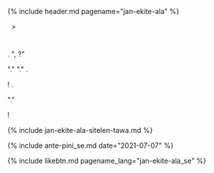 {% include header.md pagename="jan-ekite-ala" %}



<span class="se">[<span style="background-color:#574500;"><i class='twa twa-house'></i></span>](https://joelthomastr.github.io/tokipona/README_se)&nbsp;&nbsp;>&nbsp;&nbsp;<i class='twa twa-page-facing-up'></i><i class='twa twa-backhand-index-pointing-down'></i></span>

# <span class="se"><i class='twa twa-motorway'></i><i class='twa twa-stop-button'></i><i class='twa twa-framed-picture'></i><i class='twa twa-desert-island'></i><i class='twa twa-stop-button'></i><i class='twa twa-bust-in-silhouette'></i><i class='twa twa-input-symbols'></i><i class='twa twa-fast-forward-button'></i><i class='twa twa-flexed-biceps'></i><i class='twa twa-gear'></i><i class='twa twa-left-arrow-curving-right'></i><i class='twa twa-fast-forward-button'></i><i class='twa twa-input-symbols'></i><i class='twa twa-cross-mark'></i></span>

<span class="se"><i class='twa twa-backhand-index-pointing-left'></i><i class='twa twa-speaking-head'></i><i class='twa twa-fast-forward-button'></i><i class='twa twa-backhand-index-pointing-down'></i><i class="twa twa-division-sign"></i> [<span style="background-color:#574500;"><i class='twa twa-bust-in-silhouette'></i><i class='twa twa-play-button'></i><i class='twa twa-flexed-biceps'></i><i class='twa twa-outbox-tray'></i><i class='twa twa-fast-forward-button'></i><i class='twa twa-brain'></i><i class='twa twa-infinity'></i><i class='twa twa-wrench'></i><i class='twa twa-speaking-head'></i><i class='twa twa-thumbs-up'></i></span>](https://joelthomastr.github.io/tokipona/pana-sona-ale_se). <i class='twa twa-thinking-face'></i><i class='twa twa-backhand-index-pointing-right'></i><i class='twa twa-flexed-biceps'></i><i class='twa twa-speaking-head'></i><i class='twa twa-fast-forward-button'></i><i class='twa twa-backhand-index-pointing-down'></i><i class="twa twa-division-sign"></i> "<i class='twa twa-bust-in-silhouette'></i><i class='twa twa-cross-mark'></i><i class='twa twa-play-button'></i><i class='twa twa-outbox-tray'></i><i class='twa twa-fast-forward-button'></i><i class='twa twa-brain'></i><i class='twa twa-elephant'></i><i class='twa twa-wrench'></i><i class='twa twa-speaking-head'></i><i class='twa twa-thumbs-up'></i><i class="twa twa-minus-sign"></i><i class='twa twa-backhand-index-pointing-down'></i><i class='twa twa-upwards-button'></i>, <i class='twa twa-backhand-index-pointing-left'></i><i class='twa twa-flexed-biceps'></i><i class='twa twa-cross-mark'></i><i class='twa twa-brain'></i><i class='twa twa-fast-forward-button'></i><i class='twa twa-backhand-index-pointing-down'></i><i class="twa twa-division-sign"></i><i class='twa twa-speaking-head'></i><i class='twa twa-backhand-index-pointing-right'></i><i class='twa twa-play-button'></i><i class='twa twa-round-pushpin'></i><i class='twa twa-yin-yang'></i><i class='twa twa-question-mark'></i>?"</span>

<span class="se"><i class='twa twa-backhand-index-pointing-right'></i><i class='twa twa-speaking-head'></i><i class='twa twa-fast-forward-button'></i><i class='twa twa-backhand-index-pointing-down'></i><i class='twa twa-upwards-button'></i><i class='twa twa-backhand-index-pointing-left'></i><i class='twa twa-red-heart'></i><i class='twa twa-fast-forward-button'></i><i class='twa twa-backhand-index-pointing-down'></i><i class="twa twa-division-sign"></i><i class='twa twa-motorway'></i><i class='twa twa-backhand-index-pointing-right'></i><i class='twa twa-play-button'></i><i class='twa twa-thumbs-up'></i><i class="twa twa-minus-sign"></i><i class='twa twa-backhand-index-pointing-left'></i><i class='twa twa-speaking-head'></i><i class='twa twa-fast-forward-button'></i><i class='twa twa-backhand-index-pointing-down'></i><i class="twa twa-division-sign"></i> "<i class='twa twa-spiral-shell'></i><i class='twa twa-backhand-index-pointing-down'></i><i class='twa twa-play-button'></i><i class='twa twa-round-pushpin'></i>." <i class='twa twa-backhand-index-pointing-right'></i><i class='twa twa-speaking-head'></i><i class='twa twa-fast-forward-button'></i><i class='twa twa-backhand-index-pointing-down'></i><i class="twa twa-division-sign"></i> "<i class='twa twa-backhand-index-pointing-left'></i><i class='twa twa-eyes'></i><i class='twa twa-fast-forward-button'></i><i class='twa twa-spiral-shell'></i><i class='twa twa-stop-button'></i><i class='twa twa-speaking-head'></i><i class='twa twa-backhand-index-pointing-right'></i><i class='twa twa-upwards-button'></i><i class='twa twa-backhand-index-pointing-left'></i><i class='twa twa-flexed-biceps'></i><i class='twa twa-speaking-head'></i><i class='twa twa-fast-forward-button'></i><i class='twa twa-backhand-index-pointing-down'></i><i class="twa twa-division-sign"></i><i class='twa twa-spiral-shell'></i><i class='twa twa-backhand-index-pointing-down'></i><i class='twa twa-play-button'></i><i class='twa twa-round-pushpin'></i><i class="twa twa-minus-sign"></i><i class='twa twa-thinking-face'></i><i class='twa twa-backhand-index-pointing-left'></i><i class='twa twa-eyes'></i><i class='twa twa-cross-mark'></i><i class='twa twa-upwards-button'></i><i class='twa twa-backhand-index-pointing-left'></i><i class='twa twa-flexed-biceps'></i><i class='twa twa-cross-mark'></i><i class='twa twa-speaking-head'></i><i class='twa twa-fast-forward-button'></i><i class='twa twa-backhand-index-pointing-down'></i>." <i class='twa twa-backhand-index-pointing-down'></i><i class='twa twa-play-button'></i><i class='twa twa-motorway'></i><i class='twa twa-stop-button'></i><i class='twa twa-face-without-mouth'></i><i class='twa twa-high-voltage'></i>.</span>

<span class="se"><i class='twa twa-backhand-index-pointing-down'></i><i class='twa twa-upwards-button'></i><i class='twa twa-backhand-index-pointing-left'></i><i class='twa twa-raised-fist'></i><i class='twa twa-fast-forward-button'></i><i class='twa twa-framed-picture'></i><i class='twa twa-left-arrow-curving-right'></i><i class='twa twa-stop-button'></i><i class='twa twa-speech-balloon'></i><i class='twa twa-backhand-index-pointing-down'></i><i class="twa twa-division-sign"></i><i class='twa twa-motorway'></i><i class='twa twa-stop-button'></i><i class='twa twa-framed-picture'></i><i class='twa twa-desert-island'></i><i class='twa twa-stop-button'></i><i class='twa twa-bust-in-silhouette'></i><i class='twa twa-input-symbols'></i><i class='twa twa-fast-forward-button'></i><i class='twa twa-flexed-biceps'></i><i class='twa twa-gear'></i><i class='twa twa-left-arrow-curving-right'></i><i class='twa twa-fast-forward-button'></i><i class='twa twa-input-symbols'></i><i class='twa twa-cross-mark'></i><i class="twa twa-minus-sign"></i><i class='twa twa-backhand-index-pointing-down'></i><i class='twa twa-play-button'></i><i class='twa twa-brain'></i><i class='twa twa-stop-button'></i><i class='twa twa-elephant'></i><i class='twa twa-open-hands'></i><i class='twa twa-left-arrow-curving-right'></i><i class='twa twa-backhand-index-pointing-left'></i>! <i class='twa twa-thinking-face'></i><i class='twa twa-backhand-index-pointing-right'></i><i class='twa twa-eyes'></i><i class='twa twa-fast-forward-button'></i><i class='twa twa-framed-picture'></i><i class='twa twa-left-arrow-curving-right'></i><i class='twa twa-backhand-index-pointing-down'></i><i class='twa twa-upwards-button'></i><i class='twa twa-backhand-index-pointing-right'></i><i class='twa twa-eyes'></i><i class='twa twa-fast-forward-button'></i><i class='twa twa-backhand-index-pointing-down'></i><i class="twa twa-division-sign"></i><i class='twa twa-bust-in-silhouette'></i><i class='twa twa-play-button'></i><i class='twa twa-flexed-biceps'></i><i class='twa twa-outbox-tray'></i><i class='twa twa-fast-forward-button'></i><i class='twa twa-brain'></i><i class='twa twa-elephant'></i><i class='twa twa-wrench'></i><i class='twa twa-speaking-head'></i><i class='twa twa-thumbs-up'></i>.</span>

<span class="se"><i class='twa twa-backhand-index-pointing-right'></i><i class='twa twa-thought-balloon'></i><i class='twa twa-upwards-button'></i><i class='twa twa-backhand-index-pointing-right'></i><i class='twa twa-flexed-biceps'></i><i class='twa twa-eyes'></i><i class='twa twa-fast-forward-button'></i><i class='twa twa-framed-picture'></i><i class='twa twa-speaking-head'></i><i class='twa twa-round-pushpin'></i><i class='twa twa-speaking-head'></i><i class='twa twa-input-symbols'></i><i class='twa twa-gear'></i><i class='twa twa-motorway'></i><i class='twa twa-play-button'></i><i class='twa twa-gear'></i><i class='twa twa-input-symbols'></i><i class='twa twa-yin-yang'></i><i class='twa twa-speaking-head'></i><i class='twa twa-thumbs-up'></i><i class="twa twa-minus-sign"></i><i class='twa twa-backhand-index-pointing-right'></i><i class='twa twa-thought-balloon'></i><i class='twa twa-fast-forward-button'></i><i class='twa twa-framed-picture'></i><i class='twa twa-speaking-head'></i><i class='twa twa-round-pushpin'></i><i class='twa twa-speaking-head'></i><i class='twa twa-thumbs-up'></i><i class='twa twa-upwards-button'></i><i class='twa twa-waving-hand'></i><i class='twa twa-shuffle-tracks-button'></i><i class='twa twa-fast-forward-button'></i><i class='twa twa-backhand-index-pointing-up'></i><i class='twa twa-left-arrow-curving-right'></i> "<i class='twa twa-speaking-head'></i><i class='twa twa-input-symbols'></i><i class='twa twa-gear'></i><i class='twa twa-motorway'></i><i class='twa twa-play-button'></i><i class='twa twa-gear'></i><i class='twa twa-input-symbols'></i><i class='twa twa-stop-button'></i><i class='twa twa-desert-island'></i><i class='twa twa-input-symbols'></i><i class='twa twa-palm-tree'></i><i class='twa twa-bow-and-arrow'></i><i class='twa twa-motorway'></i><i class='twa twa-anchor'></i><i class='twa twa-droplet'></i><i class='twa twa-exclamation-mark'></i><i class='twa twa-input-symbols'></i>."</span>

<span class="se"><i class='twa twa-backhand-index-pointing-left'></i><i class='twa twa-thought-balloon'></i><i class='twa twa-fast-forward-button'></i><i class='twa twa-backhand-index-pointing-down'></i><i class="twa twa-division-sign"></i><i class='twa twa-backhand-index-pointing-right'></i><i class='twa twa-eyes'></i><i class='twa twa-fast-forward-button'></i><i class='twa twa-framed-picture'></i><i class='twa twa-left-arrow-curving-right'></i><i class='twa twa-backhand-index-pointing-left'></i><i class='twa twa-upwards-button'></i><i class='twa twa-backhand-index-pointing-right'></i><i class='twa twa-grinning-face-with-big-eyes'></i><i class="twa twa-minus-sign"></i><i class='twa twa-eyes'></i><i class='twa twa-thumbs-up'></i>!</span>

{% include jan-ekite-ala-sitelen-tawa.md %}

{% include ante-pini_se.md date="2021-07-07" %}

{% include likebtn.md pagename_lang="jan-ekite-ala_se" %}
